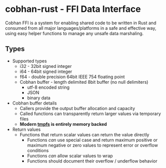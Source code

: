 # cobhan-rust - FFI Data Interface

Cobhan FFI is a system for enabling shared code to be written in Rust and consumed from all major languages/platforms in a safe and effective way, using easy helper functions to manage any unsafe data marshaling.

## Types

* Supported types
    * i32 - 32bit signed integer
    * i64 - 64bit signed integer
    * f64 - double precision 64bit IEEE 754 floating point
    * Cobhan buffer - length delimited 8bit buffer (no null delimiters)
        * utf-8 encoded string
        * JSON
        * binary data 
* Cobhan buffer details
    * Callers provide the output buffer allocation and capacity
    * Called functions can transparently return larger values via temporary files
    * **Modern [tmpfs](https://en.wikipedia.org/wiki/Tmpfs) is entirely memory backed**
* Return values
    * Functions that return scalar values can return the value directly
        * Functions *can* use special case and return maximum positive or maximum negative or zero values to
            represent error or overflow conditions
        * Functions *can* allow scalar values to wrap
        * Functions should document their overflow / underflow behavior
